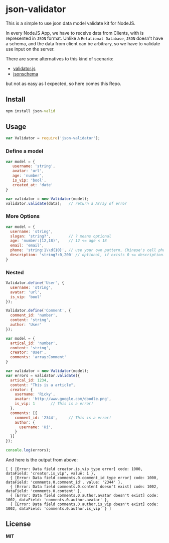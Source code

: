 # json-validator

This is a simple to use json data model validate kit for NodeJS.

In every NodeJS App, we have to receive data from Clients, with is represented in `JSON` format. Unlike a `Relational Database`, `JSON` doesn't have a schema, and the data from client can be arbitrary, so we have to validate use input on the server.

There are some alternatives to this kind of scenario:

- [validator.js](https://github.com/chriso/validator.js)
- [jsonschema](https://github.com/tdegrunt/jsonschema)

but not as easy as I expected, so here comes this Repo.

## Install

``` cmd
npm install json-valid
```

## Usage

``` javascript
var Validator = require('json-validator');
```

### Define a model

``` javascript
var model = {
   username: 'string',
   avatar: 'url',
   age: 'number',
   is_vip: 'bool',
   created_at: 'date'
}

var validator = new Validator(model);
validator.validate(data);	// return a Array of error
```

### More Options

``` javascript
var model = {
  username: 'string',
  slogan: 'string?',		// ? means optional
  age: 'number:[12,18)',	// 12 <= age < 18
  email: 'email',
  phone: 'string:1\\d{10}',	// use your own pattern, Chinese's cell phone number starts with 1, and other 10 digit
  description: 'string?:0,200' // optional, if exists 0 <= description.length <= 200
}
```

### Nested

``` javascript
Validator.define('User', {
  username: 'string',
  avatar: 'url',
  is_vip: 'bool'
});

Validator.define('Comment', {
  comment_id: 'number',
  content: 'string',
  author: 'User'
});

var model = {
  artical_id: 'number',
  content: 'string',
  creator: 'User',
  comments: 'array:Comment'
}

var validator = new Validator(model);
var errors = validator.validate({
  artical_id: 1234,
  content: "This is a article",
  creator: {
    username: 'Ricky',
    avatar: 'http://www.google.com/doodle.png',
    is_vip: 1		// This is a error!
  },
  comments: [{
	comment_id: '2344',		// This is a error!
  	author: {
	  username: 'Hi',
	}
  }]
});

console.log(errors);
```

And here is the output from above:

``` 
[ { [Error: Data field creator.is_vip type error] code: 1000, dataField: 'creator.is_vip', value: 1 },
  { [Error: Data field comments.0.comment_id type error] code: 1000, dataField: 'comments.0.comment_id', value: '2344' },
  { [Error: Data field comments.0.content doesn't exist] code: 1002, dataField: 'comments.0.content' },
  { [Error: Data field comments.0.author.avatar doesn't exist] code: 1002, dataField: 'comments.0.author.avatar' },
  { [Error: Data field comments.0.author.is_vip doesn't exist] code: 1002, dataField: 'comments.0.author.is_vip' } ]
```

## License

**MIT**
